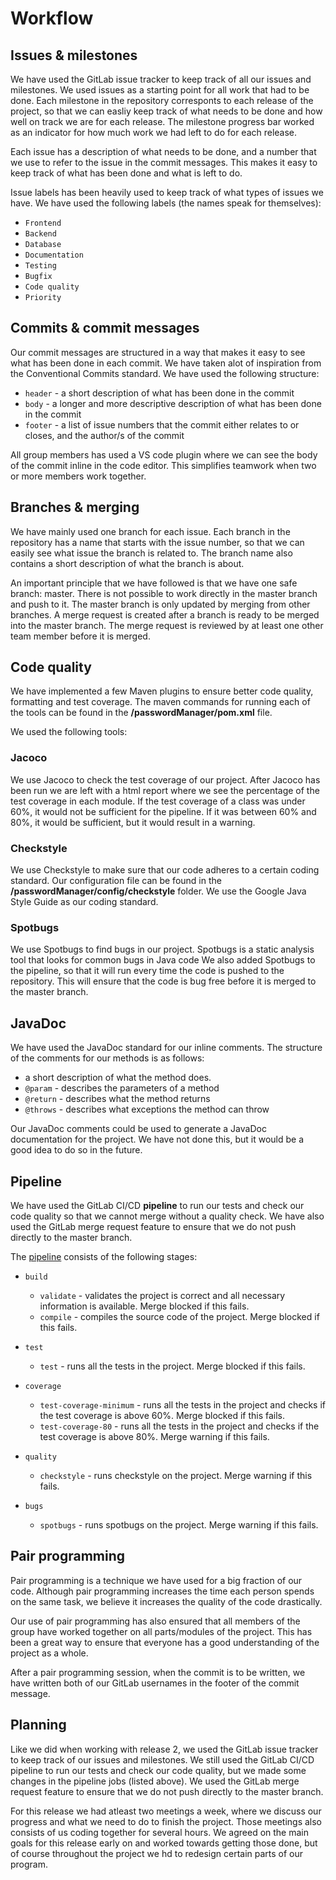# Workflow

## Issues & milestones

We have used the GitLab issue tracker to keep track of all our issues and milestones. We used issues as a starting point for all work that had to be done. Each milestone in the repository corresponts to each release of the project, so that we can easliy keep track of what needs to be done and how well on track we are for each release. The milestone progress bar worked as an indicator for how much work we had left to do for each release.

Each issue has a description of what needs to be done, and a number that we use to refer to the issue in the commit messages. This makes it easy to keep track of what has been done and what is left to do.

Issue labels has been heavily used to keep track of what types of issues we have. We have used the following labels (the names speak for themselves):

- `Frontend`
- `Backend`
- `Database`
- `Documentation`
- `Testing`
- `Bugfix`
- `Code quality`
- `Priority`

## Commits & commit messages

Our commit messages are structured in a way that makes it easy to see what has been done in each commit. We have taken alot of inspiration from the Conventional Commits standard. We have used the following structure:

- `header` - a short description of what has been done in the commit
- `body` - a longer and more descriptive description of what has been done in the commit
- `footer` - a list of issue numbers that the commit either relates to or closes, and the author/s of the commit

All group members has used a VS code plugin where we can see the body of the commit inline in the code editor. This simplifies teamwork when two or more members work together.

## Branches & merging

We have mainly used one branch for each issue. Each branch in the repository has a name that starts with the issue number, so that we can easily see what issue the branch is related to. The branch name also contains a short description of what the branch is about.

An important principle that we have followed is that we have one safe branch: master. There is not possible to work directly in the master branch and push to it. The master branch is only updated by merging from other branches. A merge request is created after a branch is ready to be merged into the master branch. The merge request is reviewed by at least one other team member before it is merged.

## Code quality

We have implemented a few Maven plugins to ensure better code quality, formatting and test coverage. The maven commands for running each of the tools can be found in the **/passwordManager/pom.xml** file. <!-- ! Remove this? -->

We used the following tools:

### Jacoco

We use Jacoco to check the test coverage of our project.
After Jacoco has been run we are left with a html report where
we see the percentage of the test coverage in each module.
If the test coverage of a class was under 60%, it would not be sufficient
for the pipeline. If it was between 60% and 80%, it would be sufficient,
but it would result in a warning.

### Checkstyle

We use Checkstyle to make sure that our code adheres to a certain coding standard. Our configuration file can be found
in the **/passwordManager/config/checkstyle** folder. We use the Google Java Style Guide as our coding standard.

### Spotbugs

We use Spotbugs to find bugs in our project. Spotbugs is a static analysis tool that looks for common bugs in Java code We also added Spotbugs to the pipeline, so that it will run every time the code is pushed to the repository. This will ensure that the code is bug free before it is merged to the master branch.

## JavaDoc

We have used the JavaDoc standard for our inline comments. The structure of the comments for our methods is as follows:

- a short description of what the method does.
- `@param` - describes the parameters of a method
- `@return` - describes what the method returns
- `@throws` - describes what exceptions the method can throw

Our JavaDoc comments could be used to generate a JavaDoc documentation for the project. We have not done this, but it would be a good idea to do so in the future. <!-- ! Remove this? -->

## Pipeline

We have used the GitLab CI/CD
**pipeline** to run our tests and check our code quality so that we cannot merge without a quality check. We have also used the GitLab merge request feature to ensure that we do not push directly to the master branch.

The [pipeline](../../.gitlab-ci.yml) consists of the following stages:

- `build`
  - `validate` - validates the project is correct and all necessary information is available. Merge blocked if this fails.
  - `compile` - compiles the source code of the project. Merge blocked if this fails.

- `test`
  - `test` - runs all the tests in the project. Merge blocked if this fails.

- `coverage`
  - `test-coverage-minimum` - runs all the tests in the project and checks if the test coverage is above 60%. Merge blocked if this fails.
  - `test-coverage-80` - runs all the tests in the project and checks if the test coverage is above 80%. Merge warning if this fails.

- `quality`
  - `checkstyle` - runs checkstyle on the project. Merge warning if this fails.

- `bugs`
  - `spotbugs` - runs spotbugs on the project. Merge warning if this fails.

## Pair programming

Pair programming is a technique we have used for a big fraction of our code. Although pair programming increases the time each person spends on the same task, we believe it  increases the quality of the code drastically.

Our use of pair programming has also ensured that all members of the group have worked together on all parts/modules of the project. This has been a great way to ensure that everyone has a good understanding of the project as a whole.

After a pair programming session, when the commit is to be written, we have written both of our GitLab usernames in the footer of the commit message.

## Planning

Like we did when working with release 2, we used the GitLab issue tracker to keep track of our issues and milestones. We still used the GitLab CI/CD pipeline to run our tests and check our code quality, but we made some changes in the pipeline jobs (listed above). We used the GitLab merge request feature to ensure that we do not push directly to the master branch.

For this release we had atleast two meetings a week, where we discuss our progress and what we need to do to finish the project. Those meetings also consists of us coding together for several hours. We agreed on the main goals for this release early on and worked towards getting those done, but of course throughout the project we hd to redesign certain parts of our program.